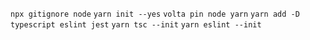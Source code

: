 `npx gitignore node`
`yarn init --yes`
`volta pin node yarn`
`yarn add -D typescript eslint jest`
`yarn tsc --init`
`yarn eslint --init`